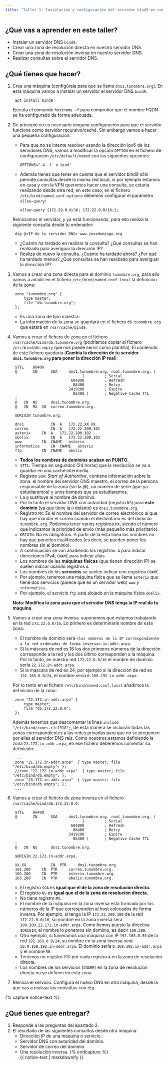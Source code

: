 ```yaml
---
title: "Taller 1: Instalación y configuración del servidor bind9 en nuestra red local"
---
```


## ¿Qué vas a aprender en este taller?

* Instalar un servidor DNS `bind9`.
* Crear una zona de resolución directa en nuestro servidor DNS.
* Crear una zona de resolución inversa en nuestro servidor DNS.
* Realizar consultas sobre el servidor DNS.

## ¿Qué tienes que hacer?

1. Crea una máquina (configúrala para que se llame `dns1.tunombre.org`).
En esta máquina vamos a instalar un servidor el servidor DNS `bind9`.

		apt install bind9

	Ejecuta el comando `hostname -f` para comprobar que el nombre FQDN se ha configurado de forma adecuada.

2. De principio no es necesario ninguna configuración para que el servidor funcione como servidor recursivo/caché. Sin embargo vamos a hacer una pequeña configuración:

	* Para que no se intente resolver usando la dirección ipv6 de los servidores DNS, vamos a modificar la opción `OPTION` en el fichero de configuración `/etc/default/named` con las siguientes opciones:

		```
		OPTIONS="-4 -f -u bind"
		```

	* Además tienes que tener en cuenta que el servidor bind9 sólo permite consultas desde la misma red local, si por ejemplo estamos en casa y con la VPN queremos hacer una consulta, se estaría realizando desde otra red, en este caso, en el fichero `/etc/bind/named.conf.options` debemos configurar el parámetro `allow-query`:

		```
		allow-query {172.29.0.0/16; 172.22.0.0/16;};
		```

	Reiniciamos el servidor, y ya  está funcionando, para ello realiza la siguiente consulta desde tu ordenador:

		dig @<IP de tu servidor DNS> www.josedomingo.org

	* ¿Cuánto ha tardado en realizar la consulta? ¿Qué consultas se han realizado para averiguar la dirección IP? 
	* Realiza de nuevo la consulta. ¿Cuánto ha tardado ahora? ¿Por qué ha tardado menos? ¿Qué consultas se han realizado para averiguar la dirección IP?

3. Vamos a crear una zona directa para el dominio `tunombre.org`, para ello vamos a añadir en el fichero `/etc/bind/named.conf.local` la definición de la zona:

		zone "tunombre.org" {
			type master;
			file "db.tunombre.org";
		};

	* Es una zona de tipo maestra.
	* La información de la zona se guardará en el fichero `db.tunombre.org` que estará en `/var/cache/bind9`.

4. Vamos a crear el fichero de zona en el fichero `/var/cache/bind/db.tunombre.org` (podríamos copiar el fichero `/etc/bind/db.empty` que nos puede servir como plantilla). El contenido de este fichero quedaría (**Cambia la dirección de tu servidor `dns1.tunombre.org` para poner la dirección IP real**):

		$TTL    86400
		@       IN      SOA     dns1.tunombre.org. root.tunombre.org. (
		                              1         ; Serial
		                         604800         ; Refresh
		                          86400         ; Retry
		                        2419200         ; Expire
		                          86400 )       ; Negative Cache TTL
		;
		@	IN	NS		dns1.tunombre.org.
		@	IN	MX	10	correo.tunombre.org.

		$ORIGIN tunombre.org.

		dns1			IN	A	172.22.XX.XX
		correo			IN	A	172.22.200.101
		asterix		IN	A	172.22.200.102
		obelix			IN	A	172.22.200.103
		www			IN	CNAME	asterix
		informatica		IN	CNAME	asterix
		ftp			IN	CNAME	obelix

	* **Todos los nombres de dominios acaban en PUNTO.**
	* `$TTL`: Tiempo en segundos (24 horas) que la resolución se va a guardar en una caché intermedia. 
	* Registro `SOA`: *Start of Authoritive*, contiene información sobre la zona: el nombre del servidor DNS maestro, el correo de la persona responsable de la zona (sin la @), un número de serie (que ya estudiaremos) y unos tiempos que ya estudiaremos.
	* La `@` sustituye al nombre de dominio. 
	* Por lo tanto el servidor DNS con autoridad (registro `NS`) para **este dominio** (ya que tiene la `@` delante) es `dns1.tunombre.org`.
	* Registro `MX`: Es el nombre del servidor de correo electrónico al que hay que mandar el correo cuando el destinatario es del dominio `tunombre.org`. Podemos tener varios registros `MX`, siendo el número que indicamos la prioridad de envío (más pequeño más prioritario).
	* `ORIGIN`: No es obligatorio. A partir de la esta línea los nombres no hay que ponerlos cualificados (es decir, se pueden poner los nombres sin el dominio).
	* A continuación se van añadiendo los registros: `A` para indicar direcciones IPv4, `CNAME` para indicar alias.
	* Los nombres de las **máquinas físicas** (que tienen dirección IP) se suelen indicar usando registros `A`.
	* Los nombres de los **servicios** se suelen indicar con registros `CNAME`.
	* Por ejemplo, tenemos una máquina física que se llama `asterix` que tiene dos servicios (parece que es un servidor web) `www` y `informatica`.
	* Por ejemplo, el servicio `ftp` está alojado en la máquina física `obelix`.

	**Nota: Modifica la zona para que el servidor DNS tenga la IP real de tu máquina.**
		
5. Vamos a crear una zona inversa. suponemos que estamos trabajando en la red `172.22.0.0/16`. Lo primero es determinarle nombre de esta zona:

	* El nombre de dominio será `<los números de la IP correspondiente a la red ordenados de forma inversa>.in-addr.arpa`.
	* Si la máscara de red es 16 los dos primeros números de la dirección corresponde a la red y los dos último corresponden a la máquina. Por lo tanto, en nuestra red `172.22.0.0/16` el nombre de dominio sería `22.172.in-addr.arpa`.
	* Si la máscara de red es 24, por ejemplo si la dirección de red es `192.168.0.0/24`, el nombre sería `0.168.192.in-addr.arpa`.

	Por lo tanto en el fichero `/etc/bind/named.conf.local` añadimos la definición de la zona:

		zone "22.172.in-addr.arpa" {
			type master;
			file "db.172.22.0.0";
		};

	Además tenemos que descomentar la línea `include "/etc/bind/zones.rfc1918";`, de esta manera se incluirán todas las zonas correspondientes a las redes privadas para que no se pregunten por ellas al servidor DNS raíz. Como nosotros estamos definiendo la zona `22.172.in-addr.arpa`, en ese fichero deberemos comentar su definición:

		...
		zone "21.172.in-addr.arpa"  { type master; file "/etc/bind/db.empty"; };
		//zone "22.172.in-addr.arpa"  { type master; file "/etc/bind/db.empty"; };
		zone "23.172.in-addr.arpa"  { type master; file "/etc/bind/db.empty"; };
		...

6. Vamos a crear el fichero de zona inversa en el fichero `/var/cache/bind/db.172.22.0.0`:

		$TTL    86400
		@       IN      SOA     dns1.tunombre.org. root.tunombre.org. (
		                              1         ; Serial
		                         604800         ; Refresh
		                          86400         ; Retry
		                        2419200         ; Expire
		                          86400 )       ; Negative Cache TTL
		;
		@	IN	NS		dns1.tunombre.org.
	
		$ORIGIN 22.172.in-addr.arpa.

		XX.XX			IN	PTR		dns1.tunombre.org.
		101.200		IN	PTR		correo.tunombre.org.
		102.200		IN 	PTR		asterix.tunombre.org.
		103.200		IN 	PTR		obelix.tunombre.org.
		

	* El registro `SOA` es **igual que el de la zona de resolución directa.**
	* El registro `NS` es **igual que el de la zona de resolución directa.**
	* No tiene registro `MX`.
	* El nombre de la máquina en la zona inversa está formado por los números de la IP que corresponden al host colocados de forma inversa. Por ejemplo, si tengo la IP `172.22.200.100` de la red `172.22.0.0/16`, su nombre en la zona inversa será `100.200.22.172.in-addr.arpa`. Como hemos puesto la directiva `$ORIGIN`, el nombre lo ponemos sin dominio, es decir `100.200`. 
	* Otro ejemplo, si tuviéramos una máquina con IP `192.168.0.50` de la red `192.168.0.0/24`, su nombre en la zona inversa será `50.0.168.192.in-addr.arpa`. El dominio sería `0.168.192.in-addr.arpa` y el nombre `50`.
	* Tenemos un registro `PTR` por cada registro `A` en la zona de resolución directa.
	* Los nombres de los servicios (`CNAME`) en la zona de resolución directa no se definen en esta zona.

7. Reinicia el servicio. Configura el nuevo DNS en otra máquina, desde la que vas a realizar las consultas con `dig`.

{% capture notice-text %}
## ¿Qué tienes que entregar?

1. Responde a las preguntas del apartado 2.
2. El resultado de las siguientes consultas desde otra máquina:
	* Dirección IP de una máquina o servicio.
	* Servidor DNS con autoridad del dominio.
	* Servidor de correo del dominio.
	* Una resolución inversa.
{% endcapture %}<div class="notice--info">{{ notice-text | markdownify }}</div>		
